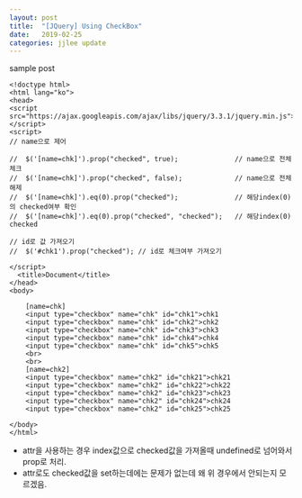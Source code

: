 ```yaml
---
layout: post
title:  "[JQuery] Using CheckBox"
date:   2019-02-25
categories: jjlee update
---
```


sample post

~~~
<!doctype html>
<html lang="ko">
<head>
<script src="https://ajax.googleapis.com/ajax/libs/jquery/3.3.1/jquery.min.js"></script>
<script>
// name으로 제어

//	$('[name=chk]').prop("checked", true);				// name으로 전체체크
//	$('[name=chk]').prop("checked", false);				// name으로 전체해제
//  $('[name=chk]').eq(0).prop("checked");				// 해당index(0)의 checked여부 확인
//  $('[name=chk]').eq(0).prop("checked", "checked");	// 해당index(0) checked

// id로 값 가져오기
//	$('#chk1').prop("checked"); // id로 체크여부 가져오기

</script>
  <title>Document</title>
</head>
<body>
	
	[name=chk]
	<input type="checkbox" name="chk" id="chk1">chk1
	<input type="checkbox" name="chk" id="chk2">chk2
	<input type="checkbox" name="chk" id="chk3">chk3
	<input type="checkbox" name="chk" id="chk4">chk4
	<input type="checkbox" name="chk" id="chk5">chk5
	<br>
	<br>
	[name=chk2]
	<input type="checkbox" name="chk2" id="chk21">chk21
	<input type="checkbox" name="chk2" id="chk22">chk22
	<input type="checkbox" name="chk2" id="chk23">chk23
	<input type="checkbox" name="chk2" id="chk24">chk24
	<input type="checkbox" name="chk2" id="chk25">chk25
	
</body>
</html>

~~~

* attr을 사용하는 경우 index값으로 checked값을 가져올때 undefined로 넘어와서 prop로 처리.
* attr로도 checked값을 set하는데에는 문제가 없는데 왜 위 경우에서 안되는지 모르겠음.

[jekyll-docs]: http://jekyllrb.com/docs/home
[jekyll-gh]:   https://github.com/jekyll/jekyll
[jekyll-talk]: https://talk.jekyllrb.com/
